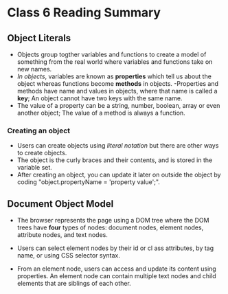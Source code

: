 # Class 6 Reading Summary

## Object Literals

- Objects group togther variables and functions to create a model of something from the real world where variables and functions take on new names.
- *In objects*, variables are known as **properties** which tell us about the object whereas functions become **methods** in objects.
-Properties and methods have name and values in objects, where that name is called a **key**; An object cannot have two keys with the same name.
- The value of a property can be a string, number, boolean, array or even another object; The value of a method is always a function.

### Creating an object
- Users can create objects using *literal notation* but there are other ways to create objects.
- The object is the curly braces and their contents, and is stored in the variable set.
- After creating an object, you can update it later on outside the object by coding "object.propertyName = 'property value';".

## Document Object Model
- The browser represents the page using a DOM tree where the
DOM trees have **four** types of nodes: document nodes,
element nodes, attribute nodes, and text nodes.

- Users can select element nodes by their id or cl ass
attributes, by tag name, or using CSS selector syntax.

- From an element node, users can access and update its
content using properties.
An element node can contain multiple text nodes and
child elements that are siblings of each other.
 

